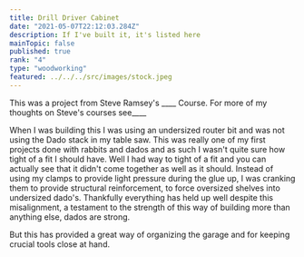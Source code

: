 ```yaml
---
title: Drill Driver Cabinet 
date: "2021-05-07T22:12:03.284Z"
description: If I've built it, it's listed here   
mainTopic: false
published: true  
rank: "4"
type: "woodworking"
featured: ../../../src/images/stock.jpeg
---
```


This was a project from Steve Ramsey's ____ Course. 
For more of my thoughts on Steve's courses see____ 

When I was building this I was using an undersized router bit and was not using the Dado stack in my table saw. This was really one of my first projects done with rabbits and dados and as such I wasn't quite sure how tight of a fit I should have. Well I had way to tight of a fit and you can actually see that it didn't come together as well as it should. Instead of using my clamps to provide light pressure during the glue up, I was cranking them to provide structural reinforcement, to force oversized shelves into undersized dado's. Thankfully everything has held up well despite this misalignment, a testament to the strength of this way of building more than anything else, dados are strong. 

But this has provided a great way of organizing the garage and for keeping crucial tools close at hand. 